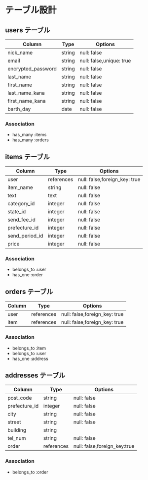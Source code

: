 # テーブル設計

## users テーブル

| Column                 | Type    | Options                  |
| --------               | ------  | -----------              |
| nick_name              | string  | null: false              |
| email                  | string  | null: false,unique: true |
| encrypted_password     | string  | null: false              |
| last_name              | string  | null: false              |
| first_name             | string  | null: false              |
| last_name_kana         | string  | null: false              |
| first_name_kana        | string  | null: false              |
| barth_day              | date    | null: false              |

### Association

- has_many :items
- has_many :orders


## items テーブル

| Column           | Type        | Options                           |
| --------         | ------      | -----------                       |
| user             | references  | null: false,foreign_key: true     |
| item_name        | string      | null: false                       |
| text             | text        | null: false                       |
| category_id      | integer     | null: false                       |
| state_id         | integer     | null: false                       |
| send_fee_id      | integer     | null: false                       |
| prefecture_id    | integer     | null: false                       |
| send_period_id   | integer     | null: false                       |
| price            | integer     | null: false                       |


### Association

- belongs_to :user
- has_one    :order

## orders テーブル

| Column        | Type        | Options                           |
| --------      | ------      | -----------                       |
| user          | references  | null: false,foreign_key: true     |
| item          | references  | null: false,foreign_key: true     |

### Association

- belongs_to :item
- belongs_to :user
- has_one    :address

## addresses テーブル

| Column        | Type        | Options                          |
| -------       | ----------  | ----------------                 |
| post_code     | string      | null: false                      |
| prefecture_id | integer     | null: false                      |
| city          | string      | null: false                      |
| street        | string      | null: false                      |
| building      | string      |                                  |
| tel_num       | string      | null: false                      |
| order      | references  | null: false,foreign_key:true     |

### Association

- belongs_to :order